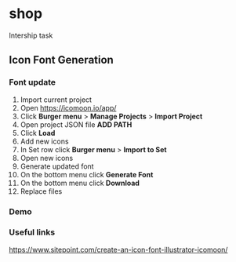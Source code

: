 # shop

Intership task


## Icon Font Generation

### Font update
1. Import current project
  1. Open https://icomoon.io/app/
  1. Click **Burger menu** > **Manage Projects** > **Import Project**
  1. Open project JSON file **ADD PATH**
  1. Click **Load**
1. Add new icons
  1. In Set row click **Burger menu** > **Import to Set**
  1. Open new icons
1. Generate updated font
  1. On the bottom menu click **Generate Font**
  1. On the bottom menu click **Download**
  1. Replace files

### Demo

### Useful links
https://www.sitepoint.com/create-an-icon-font-illustrator-icomoon/
